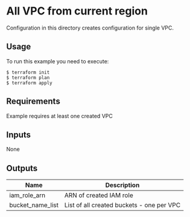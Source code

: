 # All VPC from current region

Configuration in this directory creates configuration for single VPC.

## Usage

To run this example you need to execute:
```
$ terraform init
$ terraform plan
$ terraform apply
```

## Requirements

Example requires at least one created VPC

## Inputs

None

## Outputs

| Name | Description |
|------|-------------|
| iam\_role\_arn | ARN of created IAM role |
| bucket\_name\_list | List of all created buckets - one per VPC |